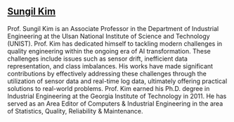 ## [Sungil Kim](https://analytics.unist.ac.kr/)

Prof. Sungil Kim is an Associate Professor in the Department of Industrial Engineering at the Ulsan National Institute of Science and Technology (UNIST). Prof. Kim has dedicated himself to tackling modern challenges in quality engineering within the ongoing era of AI transformation. These challenges include issues such as sensor drift, inefficient data representation, and class imbalances. His works have made significant contributions by effectively addressing these challenges through the utilization of sensor data and real-time log data, ultimately offering practical solutions to real-world problems. Prof. Kim earned his Ph.D. degree in Industrial Engineering at the Georgia Institute of Technology in 2011. He has served as an Area Editor of Computers & Industrial Engineering in the area of Statistics, Quality, Reliability & Maintenance.